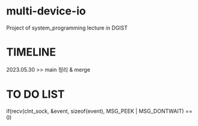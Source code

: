 # multi-device-io
Project of system_programming lecture in DGIST

# TIMELINE
2023.05.30 >> main 정리 & merge

# TO DO LIST
if(recv(clnt_sock, &event, sizeof(event), MSG_PEEK | MSG_DONTWAIT) == 0)


